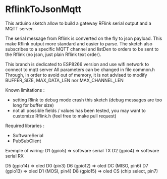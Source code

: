 # RflinkToJsonMqtt
This arduino sketch allow to build a gateway RFlink serial output and a MQTT server. 

The serial message from Rflink is converted on the fly to json payload. This make Rflink output more standard and easier to parse.
The sketch also subscribes to a specific MQTT channel and listDen to orders to be sent to the Rflink (no json, just plain Rflink text order).

This branch is dedicated to ESP8266 version and use wifi network to connect to mqtt server
All parameters can be changed in file common.h
Through, in order to avoid out of memory, it is not advised to modify BUFFER_SIZE, MAX_DATA_LEN nor MAX_CHANNEL_LEN

Known limitations :
- setting Rlink to debug mode crash this sketch (debug messages are too long for buffer size)
- not all possible fields / values has been tested, you may want to customize Rflink.h (feel free to make pull request)

Required libraries :
- SoftwareSerial
- PubSubClient

Exemple of wiring:
D1 (gpio5) => software serial TX
D2 (gpio4) => software serial RX

D5 (gpio14) => oled D0 (pin3)
D6 (gpio12) => oled DC (MISO, pin6)
D7 (gpio13) => oled D1 (MOSI, pin4)
D8 (gpio15) => oled CS (chip select, pin7)